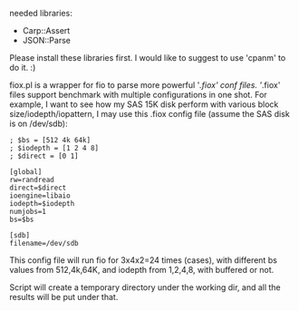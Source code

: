 needed libraries:
- Carp::Assert
- JSON::Parse

Please install these libraries first. I would like to suggest to use
'cpanm' to do it. :)

fiox.pl is a wrapper for fio to parse more powerful '*.fiox' conf files.
'*.fiox' files support benchmark with multiple configurations in one
shot. For example, I want to see how my SAS 15K disk perform with various
block size/iodepth/iopattern, I may use this .fiox config file (assume
the SAS disk is on /dev/sdb):

```text
; $bs = [512 4k 64k]
; $iodepth = [1 2 4 8]
; $direct = [0 1]

[global]
rw=randread
direct=$direct
ioengine=libaio
iodepth=$iodepth
numjobs=1
bs=$bs

[sdb]
filename=/dev/sdb
```

This config file will run fio for 3x4x2=24 times (cases), with different bs
values from 512,4k,64K, and iodepth from 1,2,4,8, with buffered or not.

Script will create a temporary directory under the working dir, and all
the results will be put under that. 

